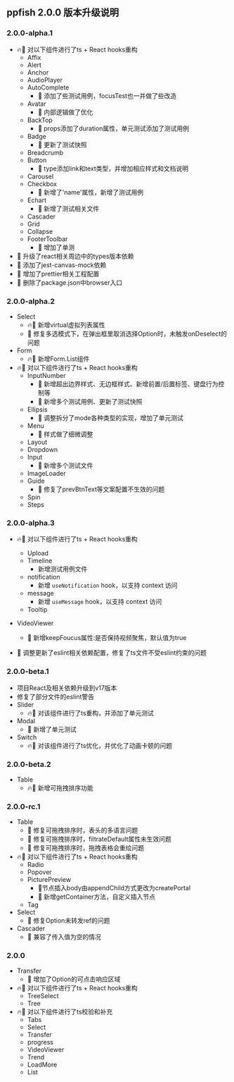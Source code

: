 ## ppfish 2.0.0 版本升级说明

### 2.0.0-alpha.1
- 🔥🔨 对以下组件进行了ts + React hooks重构
  - Affix
  - Alert
  - Anchor
  - AudioPlayer
  - AutoComplete
    - 🔨 添加了些测试用例，focusTest也一并做了些改造
  - Avatar
    - 🔨 内部逻辑做了优化
  - BackTop
    - 🎊 props添加了duration属性，单元测试添加了测试用例
  - Badge
    - 🔨 更新了测试快照
  - Breadcrumb
  - Button
    - 🎊  type添加link和text类型，并增加相应样式和文档说明
  - Carousel
  - Checkbox
    - 🎊  新增了'name'属性，新增了测试用例
  - Echart
    - 🔨 新增了测试相关文件
  - Cascader
  - Grid
  - Collapse
  - FooterToolbar
    - 🔨  增加了单测
- 🔨 升级了react相关周边中的types版本依赖
- 🔨 添加了jest-canvas-mock依赖   
- 🔨 增加了prettier相关工程配置
- 🔨 删除了package.json中browser入口

### 2.0.0-alpha.2
- Select
  - 🔥🎊 新增virtual虚拟列表属性
  - 🐛 修复多选模式下，在弹出框里取消选择Option时，未触发onDeselect的问题
- Form
  - 🔥🎊 新增Form.List组件
- 🔥🔨 对以下组件进行了ts + React hooks重构
  - InputNumber
    - 🎊 新增超出边界样式、无边框样式、新增前置/后置标签、键盘行为控制等
    - 🔨 新增多个测试用例、更新了测试快照
  - Ellipsis
    - 🔨 调整拆分了mode各种类型的实现，增加了单元测试
  - Menu
    - 🔨 样式做了细微调整
  - Layout
  - Dropdown
  - Input
    - 🔨 新增多个测试文件
  - ImageLoader
  - Guide
    - 🐛 修复了prevBtnText等文案配置不生效的问题
  - Spin
  - Steps

### 2.0.0-alpha.3
  - 🔥🔨 对以下组件进行了ts + React hooks重构
    - Upload
    - Timeline
      - 新增测试用例文件
    - notification
      - 新增 `useNotification` hook，以支持 context 访问
    - message
      - 新增 `useMessage` hook，以支持 context 访问
    - Tooltip
  - VideoViewer
    - 🎊  新增keepFoucus属性:是否保持视频聚焦，默认值为true 

  -  🔨 调整更新了eslint相关依赖配置，修复了ts文件不受eslint约束的问题

### 2.0.0-beta.1
  - 项目React及相关依赖升级到v17版本
  - 修复了部分文件的eslint警告
  - Slider
    - 🔥🔨 对该组件进行了ts重构，并添加了单元测试
  - Modal
    - 🔨 新增了单元测试 
  - Switch
    - 🔥🔨 对该组件进行了ts优化，并优化了动画卡顿的问题

### 2.0.0-beta.2
  - Table
    - 🔥🎊 新增可拖拽排序功能 

### 2.0.0-rc.1
  - Table
    - 🐛 修复可拖拽排序时，表头的多语言问题
    - 🐛 修复可拖拽排序时，filtrateDefault属性未生效问题
    - 🐛 修复可拖拽排序时，拖拽表格会重绘问题
  - 🔥🔨 对以下组件进行了ts + React hooks重构
    - Radio
    - Popover
    - PicturePreview
      - 🔨节点插入body由appendChild方式更改为createPortal
      - 🎊 新增getContainer方法，自定义插入节点
    - Tag
  - Select
    - 🐛 修复Option未转发ref的问题
  - Cascader
    - 🐛 兼容了传入值为空的情况

### 2.0.0
  - Transfer
    - 🔨 增加了Option的可点击响应区域
  - 🔥🔨 对以下组件进行了ts + React hooks重构
    - TreeSelect
    - Tree
  - 🔥🔨 对以下组件进行了ts校验和补充
    - Tabs
    - Select
    - Transfer
    - progress
    - VideoViewer
    - Trend
    - LoadMore
    - List
